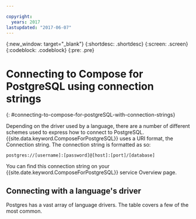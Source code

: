 ```yaml
---

copyright:
  years: 2017
lastupdated: "2017-06-07"
---
```


{:new_window: target="_blank"}
{:shortdesc: .shortdesc}
{:screen: .screen}
{:codeblock: .codeblock}
{:pre: .pre}

# Connecting to Compose for PostgreSQL using connection strings
{: #connecting-to-compose-for-postgreSQL-with-connection-strings}

Depending on the driver used by a language, there are a number of different schemes used to express how to connect to PostgreSQL. {{site.data.keyword.ComposeForPostgreSQL}} uses a URI format, the Connection string. The connection string is formatted as so:

```
postgres://[username]:[password]@[host]:[port]/[database]
```

You can find this connection string on your {{site.date.keyword.ComposeForPostgreSQL}} service Overview page.

## Connecting with a language's driver

Postgres has a vast array of language drivers. The table covers a few of the most common.

